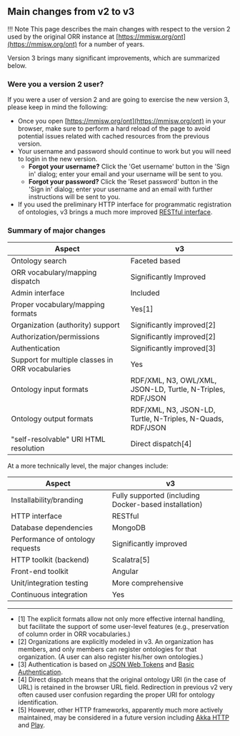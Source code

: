## Main changes from v2 to v3

!!! Note
    This page describes the main changes with respect to the version 2 used by 
    the original ORR instance at [https://mmisw.org/ont](https://mmisw.org/ont) 
    for a number of years.

Version 3 brings many significant improvements, which are summarized below.

### Were you a version 2 user?

If you were a user of version 2 and are going to exercise the new version 3, 
please keep in mind the following:

- Once you open [https://mmisw.org/ont](https://mmisw.org/ont) in your browser,
  make sure to perform a hard reload of the page to avoid potential issues 
  related with cached resources from the previous version.
- Your username and password should continue to work but you will 
  need to login in the new version.
    - **Forgot your username?** Click the 'Get username' button in the 'Sign in' dialog; 
      enter your email and your username will be sent to you. 
    - **Forgot your password?** Click the 'Reset password' button in the 'Sign in' dialog; 
      enter your username and an email with further instructions will be sent to you. 
- If you used the preliminary HTTP interface for programmatic registration of ontologies,
  v3 brings a much more improved [RESTful interface](https://mmisw.org/ontapi/).

### Summary of major changes


| Aspect                                      | v3                                                                                                                             
| ---------------------------                 |---------------------                                                               
| Ontology search                             | Faceted based                                                                             
| ORR vocabulary/mapping dispatch             | Significantly Improved                                                                                       
| Admin interface                             | Included                                                                                                      
| Proper vocabulary/mapping formats           | Yes[1]                                                                                                                         
| Organization (authority) support            | Significantly improved[2]                                                                               
| Authorization/permissions                   | Significantly improved[2]                                                                              
| Authentication                              | Significantly improved[3]                                                                     
| Support for multiple classes in ORR vocabularies | Yes                                                                                                                                 
| Ontology input formats                      | RDF/XML, N3, OWL/XML, JSON-LD, Turtle, N-Triples, RDF/JSON                                              
| Ontology output formats                     | RDF/XML, N3, JSON-LD, Turtle, N-Triples, N-Quads, RDF/JSON                                              
| "self-resolvable" URI HTML resolution       | Direct dispatch[4]                                                            


At a more technically level, the major changes include:

| Aspect                              | v3                                                              
| ---------------------------         |-------------------- 
| Installability/branding             | Fully supported (including Docker-based installation)                                
| HTTP interface                      | RESTful                                                              
| Database dependencies               | MongoDB                                                           
| Performance of ontology requests    | Significantly improved                                
| HTTP toolkit (backend)              | Scalatra[5]                                              
| Front-end toolkit                   | Angular                                                      
| Unit/integration testing            | More comprehensive                                                   
| Continuous integration              | Yes                                                                  

----

- [1] The explicit formats allow not only more effective internal handling, but facilitate 
  the support of some user-level features (e.g., preservation of column order in ORR vocabularies.)   
- [2] Organizations are explicitly modeled in v3. 
  An organization has members, and only members can register ontologies for that organization. 
  (A user can also register his/her own ontologies.)
- [3] Authentication is based on [JSON Web Tokens](http://jwt.io/) and 
  [Basic Authentication](https://en.wikipedia.org/wiki/Basic_access_authentication).
- [4] Direct dispatch means that the original ontology URI (in the case of URL) is retained in the browser URL field. 
  Redirection in previous v2 very often caused user confusion regarding the proper URI for ontology identification.
- [5] However, other HTTP frameworks, apparently much more actively maintained, 
  may be considered in a future version including 
  [Akka HTTP](https://github.com/akka/akka-http) 
  and [Play](https://playframework.com/documentation/2.5.x/ScalaHome).
